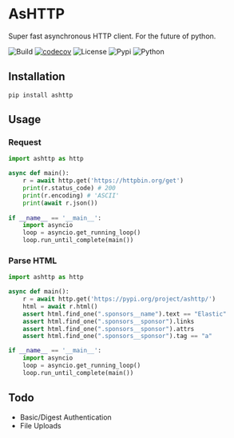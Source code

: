 # AsHTTP

Super fast asynchronous HTTP client. For the future of python.

![[Build](https://travis-ci.org/gaojiuli/ashttp)](https://travis-ci.org/gaojiuli/ashttp.svg?branch=master)
[![codecov](https://codecov.io/gh/gaojiuli/ashttp/branch/master/graph/badge.svg)](https://codecov.io/gh/gaojiuli/ashttp)
![[License](https://pypi.python.org/pypi/ashttp/)](https://img.shields.io/pypi/l/ashttp.svg)
![[Pypi](https://pypi.python.org/pypi/ashttp/)](https://img.shields.io/pypi/v/ashttp.svg)
![[Python](https://pypi.python.org/pypi/ashttp/)](https://img.shields.io/pypi/pyversions/ashttp.svg)

## Installation

`pip install ashttp`

## Usage

### Request

```python
import ashttp as http

async def main():                                                                    
    r = await http.get('https://httpbin.org/get')                                                         
    print(r.status_code) # 200
    print(r.encoding) # 'ASCII' 
    print(await r.json())
    
if __name__ == '__main__':
    import asyncio
    loop = asyncio.get_running_loop()
    loop.run_until_complete(main())
```

### Parse HTML

```python
import ashttp as http

async def main():                                                                    
    r = await http.get('https://pypi.org/project/ashttp/')                                                    
    html = await r.html()
    assert html.find_one(".sponsors__name").text == "Elastic"
    assert html.find_one(".sponsors__sponsor").links
    assert html.find_one(".sponsors__sponsor").attrs
    assert html.find_one(".sponsors__sponsor").tag == "a"   

if __name__ == '__main__':
    import asyncio
    loop = asyncio.get_running_loop()
    loop.run_until_complete(main())
```

## Todo

- Basic/Digest Authentication
- File Uploads